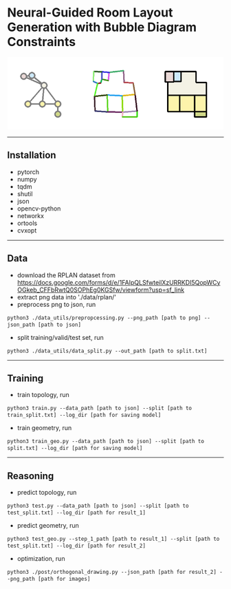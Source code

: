 # Neural-Guided Room Layout Generation with Bubble Diagram Constraints

![teaser](./bin/teaser.png)

---
## Installation
- pytorch
- numpy
- tqdm
- shutil
- json
- opencv-python
- networkx
- ortools
- cvxopt
 
---
## Data

- download the RPLAN dataset from https://docs.google.com/forms/d/e/1FAIpQLSfwteilXzURRKDI5QopWCyOGkeb_CFFbRwtQ0SOPhEg0KGSfw/viewform?usp=sf_link
- extract png data into './data/rplan/'
- preprocess png to json, run 
```
python3 ./data_utils/prepropcessing.py --png_path [path to png] --json_path [path to json]
```
- split training/valid/test set, run 
```
python3 ./data_utils/data_split.py --out_path [path to split.txt]
```
---

## Training

- train topology, run 
```
python3 train.py --data_path [path to json] --split [path to train_split.txt] --log_dir [path for saving model]
```
- train geometry, run 
```
python3 train_geo.py --data_path [path to json] --split [path to split.txt] --log_dir [path for saving model]
```

---

## Reasoning

- predict topology, run 
```
python3 test.py --data_path [path to json] --split [path to test_split.txt] --log_dir [path for result_1]
```
- predict geometry, run 
```
python3 test_geo.py --step_1_path [path to result_1] --split [path to test_split.txt] --log_dir [path for result_2]
```

- optimization, run 
```
python3 ./post/orthogonal_drawing.py --json_path [path for result_2] --png_path [path for images]
```


